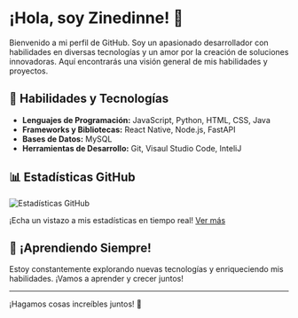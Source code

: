 # ¡Hola, soy Zinedinne! 👋

Bienvenido a mi perfil de GitHub. Soy un apasionado desarrollador con habilidades en diversas tecnologías y un amor por la creación de soluciones innovadoras. Aquí encontrarás una visión general de mis habilidades y proyectos.

## 🚀 Habilidades y Tecnologías

- **Lenguajes de Programación:** JavaScript, Python, HTML, CSS, Java
- **Frameworks y Bibliotecas:** React Native, Node.js, FastAPI
- **Bases de Datos:**  MySQL
- **Herramientas de Desarrollo:** Git, Visaul Studio Code, InteliJ

## 📊 Estadísticas GitHub

![Estadísticas GitHub](https://github-readme-stats.vercel.app/api?username=Zinedinne)

¡Echa un vistazo a mis estadísticas en tiempo real! [Ver más](https://github-readme-stats.vercel.app/api?username=Zinedinne)

## 🌱 ¡Aprendiendo Siempre!

Estoy constantemente explorando nuevas tecnologías y enriqueciendo mis habilidades. ¡Vamos a aprender y crecer juntos!

---
¡Hagamos cosas increíbles juntos! 🚀
